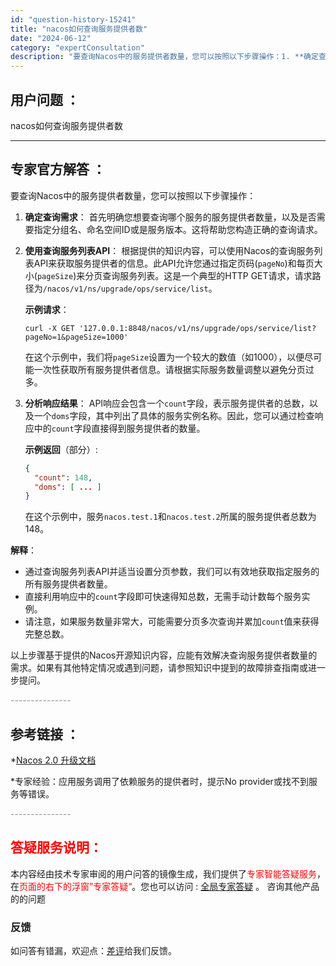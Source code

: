 ```yaml
---
id: "question-history-15241"
title: "nacos如何查询服务提供者数"
date: "2024-06-12"
category: "expertConsultation"
description: "要查询Nacos中的服务提供者数量，您可以按照以下步骤操作：1. **确定查询需求**：   首先明确您想要查询哪个服务的服务提供者数量，以及是否需要指定分组名、命名空间ID或是服务版本。这将帮助您构造正确的查询请求。2. **使用查询服务列表API**：   根据提供的知识内容，可以使用Nacos"
---
```


## 用户问题 ： 
 nacos如何查询服务提供者数  

---------------
## 专家官方解答 ：

要查询Nacos中的服务提供者数量，您可以按照以下步骤操作：

1. **确定查询需求**：
   首先明确您想要查询哪个服务的服务提供者数量，以及是否需要指定分组名、命名空间ID或是服务版本。这将帮助您构造正确的查询请求。

2. **使用查询服务列表API**：
   根据提供的知识内容，可以使用Nacos的查询服务列表API来获取服务提供者的信息。此API允许您通过指定页码(`pageNo`)和每页大小(`pageSize`)来分页查询服务列表。这是一个典型的HTTP GET请求，请求路径为`/nacos/v1/ns/upgrade/ops/service/list`。

   **示例请求**：
   ```shell
   curl -X GET '127.0.0.1:8848/nacos/v1/ns/upgrade/ops/service/list?pageNo=1&pageSize=1000'
   ```
   在这个示例中，我们将`pageSize`设置为一个较大的数值（如1000），以便尽可能一次性获取所有服务提供者信息。请根据实际服务数量调整以避免分页过多。

3. **分析响应结果**：
   API响应会包含一个`count`字段，表示服务提供者的总数，以及一个`doms`字段，其中列出了具体的服务实例名称。因此，您可以通过检查响应中的`count`字段直接得到服务提供者的数量。

   **示例返回**（部分）:
   ```json
   {
     "count": 148,
     "doms": [ ... ]
   }
   ```
   在这个示例中，服务`nacos.test.1`和`nacos.test.2`所属的服务提供者总数为148。

**解释**：
- 通过查询服务列表API并适当设置分页参数，我们可以有效地获取指定服务的所有服务提供者数量。
- 直接利用响应中的`count`字段即可快速得知总数，无需手动计数每个服务实例。
- 请注意，如果服务数量非常大，可能需要分页多次查询并累加`count`值来获得完整总数。

以上步骤基于提供的Nacos开源知识内容，应能有效解决查询服务提供者数量的需求。如果有其他特定情况或遇到问题，请参照知识中提到的故障排查指南或进一步提问。


<font color="#949494">---------------</font> 


## 参考链接 ：

*[Nacos 2.0 升级文档](https://nacos.io/docs/latest/upgrading/200-upgrading)
 
 *专家经验：应用服务调用了依赖服务的提供者时，提示No provider或找不到服务等错误。 


 <font color="#949494">---------------</font> 
 


## <font color="#FF0000">答疑服务说明：</font> 

本内容经由技术专家审阅的用户问答的镜像生成，我们提供了<font color="#FF0000">专家智能答疑服务</font>，在<font color="#FF0000">页面的右下的浮窗”专家答疑“</font>。您也可以访问 : [全局专家答疑](https://answer.opensource.alibaba.com/docs/intro) 。 咨询其他产品的的问题

### 反馈
如问答有错漏，欢迎点：[差评](https://ai.nacos.io/user/feedbackByEnhancerGradePOJOID?enhancerGradePOJOId=15264)给我们反馈。
